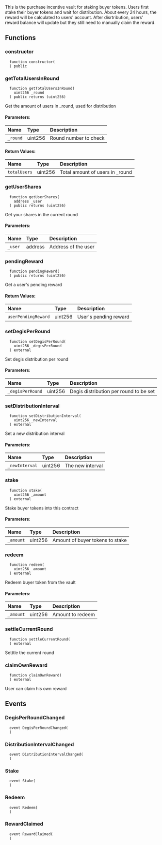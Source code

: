 This is the purchase incentive vault for staking buyer tokens.
        Users first stake their buyer tokens and wait for distribution.
        About every 24 hours, the reward will be calculated to users' account.
        After disrtribution, users' reward balance will update but they still need to manually claim the reward.


## Functions
### constructor
```solidity
  function constructor(
  ) public
```




### getTotalUsersInRound
```solidity
  function getTotalUsersInRound(
    uint256 _round
  ) public returns (uint256)
```
Get the amount of users in _round, used for distribution


#### Parameters:
| Name | Type | Description                                                          |
| :--- | :--- | :------------------------------------------------------------------- |
|`_round` | uint256 | Round number to check

#### Return Values:
| Name                           | Type          | Description                                                                  |
| :----------------------------- | :------------ | :--------------------------------------------------------------------------- |
|`totalUsers`| uint256 | Total amount of users in _round
### getUserShares
```solidity
  function getUserShares(
    address _user
  ) public returns (uint256)
```
Get your shares in the current round


#### Parameters:
| Name | Type | Description                                                          |
| :--- | :--- | :------------------------------------------------------------------- |
|`_user` | address | Address of the user

### pendingReward
```solidity
  function pendingReward(
  ) public returns (uint256)
```
Get a user's pending reward



#### Return Values:
| Name                           | Type          | Description                                                                  |
| :----------------------------- | :------------ | :--------------------------------------------------------------------------- |
|`userPendingReward`| uint256 | User's pending reward
### setDegisPerRound
```solidity
  function setDegisPerRound(
    uint256 _degisPerRound
  ) external
```
Set degis distribution per round


#### Parameters:
| Name | Type | Description                                                          |
| :--- | :--- | :------------------------------------------------------------------- |
|`_degisPerRound` | uint256 | Degis distribution per round to be set

### setDistributionInterval
```solidity
  function setDistributionInterval(
    uint256 _newInterval
  ) external
```
Set a new distribution interval


#### Parameters:
| Name | Type | Description                                                          |
| :--- | :--- | :------------------------------------------------------------------- |
|`_newInterval` | uint256 | The new interval

### stake
```solidity
  function stake(
    uint256 _amount
  ) external
```
Stake buyer tokens into this contract


#### Parameters:
| Name | Type | Description                                                          |
| :--- | :--- | :------------------------------------------------------------------- |
|`_amount` | uint256 | Amount of buyer tokens to stake

### redeem
```solidity
  function redeem(
    uint256 _amount
  ) external
```
Redeem buyer token from the vault


#### Parameters:
| Name | Type | Description                                                          |
| :--- | :--- | :------------------------------------------------------------------- |
|`_amount` | uint256 | Amount to redeem

### settleCurrentRound
```solidity
  function settleCurrentRound(
  ) external
```
Setttle the current round



### claimOwnReward
```solidity
  function claimOwnReward(
  ) external
```
User can claim his own reward



## Events
### DegisPerRoundChanged
```solidity
  event DegisPerRoundChanged(
  )
```



### DistributionIntervalChanged
```solidity
  event DistributionIntervalChanged(
  )
```



### Stake
```solidity
  event Stake(
  )
```



### Redeem
```solidity
  event Redeem(
  )
```



### RewardClaimed
```solidity
  event RewardClaimed(
  )
```



